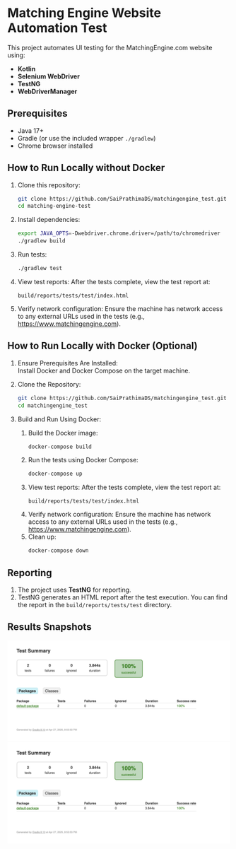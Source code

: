 # Matching Engine Website Automation Test

This project automates UI testing for the MatchingEngine.com website using:

- **Kotlin**
- **Selenium WebDriver**
- **TestNG**
- **WebDriverManager**

## Prerequisites
- Java 17+
- Gradle (or use the included wrapper `./gradlew`)
- Chrome browser installed

## How to Run Locally without Docker

1. Clone this repository:
    ```bash
    git clone https://github.com/SaiPrathimaDS/matchingengine_test.git 
    cd matching-engine-test
    ```
2. Install dependencies:
    ```bash
    export JAVA_OPTS=-Dwebdriver.chrome.driver=/path/to/chromedriver
    ./gradlew build
    ```
3. Run tests:
    ```bash
    ./gradlew test
    ```
4. View test reports:
    After the tests complete, view the test report at:
    ```
    build/reports/tests/test/index.html
    ```
5. Verify network configuration:
    Ensure the machine has network access to any external URLs used in the tests (e.g., https://www.matchingengine.com).

## How to Run Locally with Docker (Optional)

1. Ensure Prerequisites Are Installed:  
   Install Docker and Docker Compose on the target machine.

2. Clone the Repository:
    ```bash
    git clone https://github.com/SaiPrathimaDS/matchingengine_test.git 
    cd matchingengine_test
    ```
3. Build and Run Using Docker:
    1. Build the Docker image:
       ```bash
       docker-compose build
       ```
    2. Run the tests using Docker Compose:
       ```bash
       docker-compose up
       ```
    3. View test reports:
       After the tests complete, view the test report at:
       ```
       build/reports/tests/test/index.html
       ```
    4. Verify network configuration:
       Ensure the machine has network access to any external URLs used in the tests (e.g., https://www.matchingengine.com).
    5. Clean up:
       ```bash
       docker-compose down
       ```

## Reporting

1. The project uses **TestNG** for reporting.  
2. TestNG generates an HTML report after the test execution. You can find the report in the `build/reports/tests/test` directory.  



## Results Snapshots
![Test Results](screenshots/Screenshot_2025-04-27_1.png)
![Test results](screenshots/Screenshot_2025-04-27_2.png)

